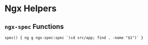 # Ngx Helpers

## `ngx-spec` Functions
```
spec() { ng g ngx-spec:spec `(cd src/app; find . -name "$1")` }
```
